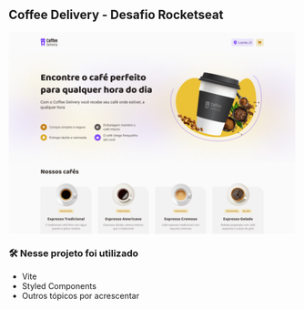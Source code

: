 ## Coffee Delivery - Desafio Rocketseat
<img src="./src/assets/captura-de-tela.png" align="center" />


### 🛠️ Nesse projeto foi utilizado

* Vite
* Styled Components
* Outros tópicos por acrescentar
